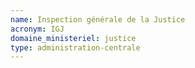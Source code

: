 ```yaml
---
name: Inspection générale de la Justice
acronym: IGJ
domaine_ministeriel: justice
type: administration-centrale
---
```

